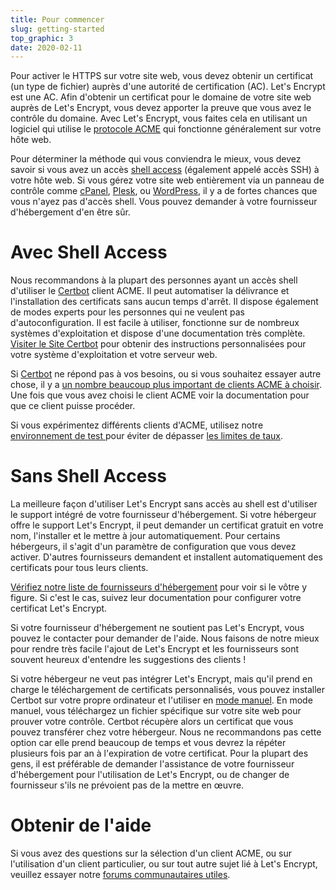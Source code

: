 ```yaml
---
title: Pour commencer
slug: getting-started
top_graphic: 3
date: 2020-02-11
---
```


Pour activer le HTTPS sur votre site web, vous devez obtenir un certificat (un type de fichier) auprès d'une autorité de certification (AC). Let's Encrypt est une AC. Afin d'obtenir un certificat pour le domaine de votre site web auprès de Let's Encrypt, vous devez apporter la preuve que vous avez le contrôle du domaine. Avec Let's Encrypt, vous faites cela en utilisant un logiciel qui utilise le [protocole ACME](https://tools.ietf.org/html/rfc8555) qui fonctionne généralement sur votre hôte web.

Pour déterminer la méthode qui vous conviendra le mieux, vous devez savoir si vous avez un accès [shell access](https://en.wikipedia.org/wiki/Shell_account) (également appelé accès SSH) à votre hôte web. Si vous gérez votre site web entièrement via un panneau de contrôle comme [cPanel](https://cpanel.net/), [Plesk](https://www.plesk.com/), ou [WordPress](https://wordpress.org/), il y a de fortes chances que vous n'ayez pas d'accès shell. Vous pouvez demander à votre fournisseur d'hébergement d'en être sûr.

# Avec Shell Access

Nous recommandons à la plupart des personnes ayant un accès shell d'utiliser le [Certbot](https://certbot.eff.org/ "Certbot") client ACME. Il peut automatiser la délivrance et l'installation des certificats sans aucun temps d'arrêt. Il dispose également de modes experts pour les personnes qui ne veulent pas d'autoconfiguration. Il est facile à utiliser, fonctionne sur de nombreux systèmes d'exploitation et dispose d'une documentation très complète. [Visiter le Site Certbot](https://certbot.eff.org/ "Certbot") pour obtenir des instructions personnalisées pour votre système d'exploitation et votre serveur web.

Si [Certbot](https://certbot.eff.org/ "Certbot") ne répond pas à vos besoins, ou si vous souhaitez essayer autre chose, il y a [un nombre beaucoup plus important de clients ACME à choisir](/docs/client-options).  Une fois que vous avez choisi le client ACME voir la documentation pour que ce client puisse procéder.

Si vous expérimentez différents clients d'ACME, utilisez notre [environnement de test ](/docs/staging-environment) pour éviter de dépasser [ les limites de taux](/docs/rate-limits).

# Sans Shell Access

La meilleure façon d'utiliser Let's Encrypt sans accès au shell est d'utiliser le support intégré de votre fournisseur d'hébergement. Si votre hébergeur offre le support Let's Encrypt, il peut demander un certificat gratuit en votre nom, l'installer et le mettre à jour automatiquement. Pour certains hébergeurs, il s'agit d'un paramètre de configuration que vous devez activer. D'autres fournisseurs demandent et installent automatiquement des certificats pour tous leurs clients.

[Vérifiez notre liste de fournisseurs d'hébergement](https://community.letsencrypt.org/t/web-hosting-who-support-lets-encrypt/6920) pour voir si le vôtre y figure. Si c'est le cas, suivez leur documentation pour configurer votre certificat Let's Encrypt.

Si votre fournisseur d'hébergement ne soutient pas Let's Encrypt, vous pouvez le contacter pour demander de l'aide. Nous faisons de notre mieux pour rendre très facile l'ajout de Let's Encrypt et les fournisseurs sont souvent heureux d'entendre les suggestions des clients !

Si votre hébergeur ne veut pas intégrer Let's Encrypt, mais qu'il prend en charge le téléchargement de certificats personnalisés, vous pouvez installer Certbot sur votre propre ordinateur et l'utiliser en [mode manuel](https://certbot.eff.org/docs/using.html#manual). En mode manuel, vous téléchargez un fichier spécifique sur votre site web pour prouver votre contrôle. Certbot récupère alors un certificat que vous pouvez transférer chez votre hébergeur. Nous ne recommandons pas cette option car elle prend beaucoup de temps et vous devrez la répéter plusieurs fois par an à l'expiration de votre certificat. Pour la plupart des gens, il est préférable de demander l'assistance de votre fournisseur d'hébergement pour l'utilisation de Let's Encrypt, ou de changer de fournisseur s'ils ne prévoient pas de la mettre en œuvre.

# Obtenir de l'aide

Si vous avez des questions sur la sélection d'un client ACME, ou sur l'utilisation d'un client particulier, ou sur tout autre sujet lié à Let's Encrypt, veuillez essayer notre [forums communautaires utiles](https://community.letsencrypt.org/).
